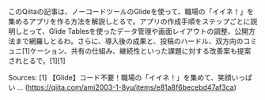このQiitaの記事は、ノーコードツールのGlideを使って、職場の「イイネ！」を集めるアプリを作る方法を解説しとるで。アプリの作成手順をステップごとに説明しとって、Glide Tablesを使ったデータ管理や画面レイアウトの調整、公開方法まで網羅しとるわ。さらに、導入後の成果と、投稿のハードル、双方向のコミュニ[1]ケーション、共有の仕組み、継続性といった課題に対する改善案も提案されとるで。[1][1]

Sources:
[1] 【Glide】コード不要！職場の「イイネ！」を集めて、笑顔いっぱい ... (https://qiita.com/ami2003-1-8yu/items/e81a8f6becebd47af3ca)